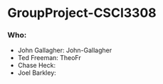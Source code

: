 # GroupProject-CSCI3308

### Who:
 - John Gallagher: John-Gallagher
 - Ted Freeman: TheoFr
 - Chase Heck: 
 - Joel Barkley: 

